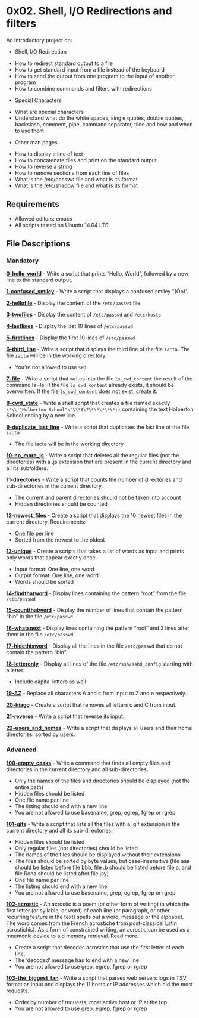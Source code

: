 # 0x02. Shell, I/O Redirections and filters
An introductory project on:
- Shell, I/O Redirection
* How to redirect standard output to a file
* How to get standard input from a file instead of the keyboard
* How to send the output from one program to the input of another program
* How to combine commands and filters with redirections
- Special Characters
* What are special characters
* Understand what do the white spaces, single quotes, double quotes, backslash, comment, pipe, command separator, tilde and how and when to use them
- Other man pages
* How to display a line of text
* How to concatenate files and print on the standard output
* How to reverse a string
* How to remove sections from each line of files
* What is the /etc/passwd file and what is its format
* What is the /etc/shadow file and what is its format
## Requirements
- Allowed editors: emacs
- All scripts tested on Ubuntu 14.04 LTS
## File Descriptions
### Mandatory
**[0-hello_world](0-hello_world)** - Write a script that prints “Hello, World”, followed by a new line to the standard output.

**[1-confused_smiley](1-confused_smiley)** - Write a script that displays a confused smiley "(Ôo)'.

**[2-hellofile](2-hellofile)** - Display the content of the `/etc/passwd` file.

**[3-twofiles](3-twofiles)** - Display the content of `/etc/passwd` and `/etc/hosts`

**[4-lastlines](4-lastlines)** - Display the last 10 lines of `/etc/passwd`

**[5-firstlines](5-firstlines)** - Display the first 10 lines of `/etc/passwd`

**[6-third_line](6-third_line)** - Write a script that displays the third line of the file `iacta`.
The file `iacta` will be in the working directory.
* You’re not allowed to use `sed`

**[7-file](7-file)** - Write a script that writes into the file `ls_cwd_content` the result of the command ls -la. If the file `ls_cwd_content` already exists, it should be overwritten. If the file `ls_cwd_content` does not exist, create it.

**[8-cwd_state](8-cwd_state)** - Write a shell script that creates a file named exactly `\*\\'"Holberton School"\'\\*$\?\*\*\*\*\*:)` containing the text Holberton School ending by a new line.

**[9-duplicate_last_line](9-duplicate_last_line)** - Write a script that duplicates the last line of the file `iacta`
* The file iacta will be in the working directory

**[10-no_more_js](10-no_more_js)** - Write a script that deletes all the regular files (not the directories) with a .js extension that are present in the current directory and all its subfolders.

**[11-directories](11-directories)** - Write a script that counts the number of directories and sub-directories in the current directory.
* The current and parent directories should not be taken into account
* Hidden directories should be counted

**[12-newest_files](12-newest_files)** - Create a script that displays the 10 newest files in the current directory.
Requirements:
* One file per line
* Sorted from the newest to the oldest

**[13-unique](13-unique)** - Create a scripts that takes a list of words as input and prints only words that appear exactly once.
* Input format: One line, one word
* Output format: One line, one word
* Words should be sorted

**[14-findthatword](14-findthatword)** - Display lines containing the pattern “root” from the file `/etc/passwd`

**[15-countthatword](15-countthatword)** - Display the number of lines that contain the pattern “bin” in the file `/etc/passwd`

**[16-whatsnext](16-whatsnext)** - Display lines containing the pattern “root” and 3 lines after them in the file `/etc/passwd`.

**[17-hidethisword](17-hidethisword)** - Display all the lines in the file `/etc/passwd` that do not contain the pattern “bin”.

**[18-letteronly](18-letteronly)** - Display all lines of the file `/etc/ssh/sshd_config` starting with a letter.
* Include capital letters as well

**[19-AZ](19-AZ)** - Replace all characters A and c from input to Z and e respectively.

**[20-hiago](20-hiago)** - Create a script that removes all letters c and C from input.

**[21-reverse](21-reverse)** - Write a script that reverse its input.

**[22-users_and_homes](22-users_and_homes)** - Write a script that displays all users and their home directories, sorted by users.

### Advanced
**[100-empty_casks](100-empty_casks)** - Write a command that finds all empty files and directories in the current directory and all sub-directories.
* Only the names of the files and directories should be displayed (not the entire path)
* Hidden files should be listed
* One file name per line
* The listing should end with a new line
* You are not allowed to use basename, grep, egrep, fgrep or rgrep

**[101-gifs](101-gifs)** - Write a script that lists all the files with a .gif extension in the current directory and all its sub-directories.
* Hidden files should be listed
* Only regular files (not directories) should be listed
* The names of the files should be displayed without their extensions
* The files should be sorted by byte values, but case-insensitive (file aaa should be listed before file bbb, file .b should be listed before file a, and file Rona should be listed after file jay)
* One file name per line
* The listing should end with a new line
* You are not allowed to use basename, grep, egrep, fgrep or rgrep

**[102-acrostic](102-acrostic)** - An acrostic is a poem (or other form of writing) in which the first letter (or syllable, or word) of each line (or paragraph, or other recurring feature in the text) spells out a word, message or the alphabet. The word comes from the French acrostiche from post-classical Latin acrostichis). As a form of constrained writing, an acrostic can be used as a mnemonic device to aid memory retrieval. Read more.
* Create a script that decodes acrostics that use the first letter of each line.
* The ‘decoded’ message has to end with a new line
* You are not allowed to use grep, egrep, fgrep or rgrep

**[103-the_biggest_fan](103-the_biggest_fan)** - Write a script that parses web servers logs in TSV format as input and displays the 11 hosts or IP addresses which did the most requests.
* Order by number of requests, most active host or IP at the top
* You are not allowed to use grep, egrep, fgrep or rgrep
